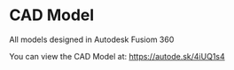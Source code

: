 # CAD Model
All models designed in Autodesk Fusiom 360

You can view the CAD Model at: https://autode.sk/4iUQ1s4
